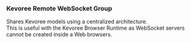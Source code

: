 ### Kevoree Remote WebSocket Group

Shares Kevoree models using a centralized architecture.  
This is useful with the Kevoree Browser Runtime as WebSocket servers cannot be created inside a Web browsers.
